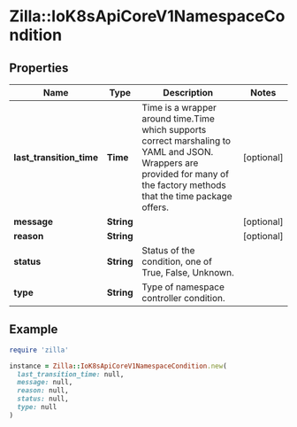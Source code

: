 # Zilla::IoK8sApiCoreV1NamespaceCondition

## Properties

| Name | Type | Description | Notes |
| ---- | ---- | ----------- | ----- |
| **last_transition_time** | **Time** | Time is a wrapper around time.Time which supports correct marshaling to YAML and JSON.  Wrappers are provided for many of the factory methods that the time package offers. | [optional] |
| **message** | **String** |  | [optional] |
| **reason** | **String** |  | [optional] |
| **status** | **String** | Status of the condition, one of True, False, Unknown. |  |
| **type** | **String** | Type of namespace controller condition. |  |

## Example

```ruby
require 'zilla'

instance = Zilla::IoK8sApiCoreV1NamespaceCondition.new(
  last_transition_time: null,
  message: null,
  reason: null,
  status: null,
  type: null
)
```

